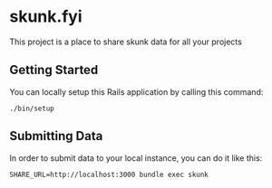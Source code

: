 # skunk.fyi

This project is a place to share skunk data for all your projects

## Getting Started

You can locally setup this Rails application by calling this command:

```
./bin/setup
```

## Submitting Data

In order to submit data to your local instance, you can do it like this:

```
SHARE_URL=http://localhost:3000 bundle exec skunk
```



